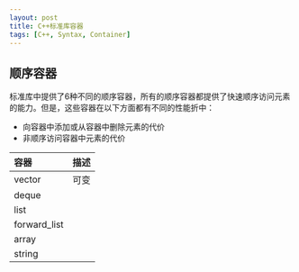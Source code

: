 ```yaml
---
layout: post
title: C++标准库容器
tags: [C++, Syntax, Container]
---
```


## 顺序容器

标准库中提供了6种不同的顺序容器，所有的顺序容器都提供了快速顺序访问元素的能力。但是，这些容器在以下方面都有不同的性能折中：

* 向容器中添加或从容器中删除元素的代价
* 非顺序访问容器中元素的代价

| 容器 | 描述 |
| :--- | :--- |
| vector | 可变 |
| deque |  |
| list |  |
| forward_list |  |
| array |  |
| string |  |


